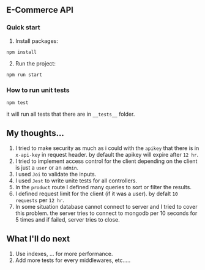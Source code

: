 ## E-Commerce API

### Quick start

1. Install packages:

```
npm install
```

2. Run the project:

```
npm run start
```

### How to run unit tests

```
npm test
```

it will run all tests that there are in `__tests__` folder.

## My thoughts...

1. I tried to make security as much as i could with the `apikey` that there is in `x-api-key` in request header. by default the apikey will expire after `12 hr`.
2. I tried to implement access control for the client depending on the client is just a `user` or an `admin`.
3. I used `Joi` to validate the inputs.
4. I used `Jest` to write unite tests for all controllers.
5. In the `product` route I defined many queries to sort or filter the results.
6. I defined request limit for the client (if it was a user). by defalt `10 requests` per `12 hr`.
7. In some situation database cannot connect to server and I tried to cover this problem. the server tries to connect to mongodb per 10 seconds for 5 times and if failed, server tries to close.

## What I'll do next

1. Use indexes, ... for more performance.
2. Add more tests for every middlewares, etc.....
